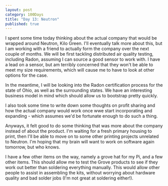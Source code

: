 ```yaml
---
layout: post
category: 100Days
title: "Day 13: Neutron"
published: true
---
```


I spent some time today thinking about the actual company that would be wrapped around Neutron, Kilo Green. I'll eventually talk more about this, but I am working with a friend to actually form the company over the next couple of months. We will be first tackling distributed air quality testing, including Radon, assuming I can source a good sensor to work with. I have a lead on a sensor, but am terribly concerned that they won't be able to meet my size requirements, which will cause me to have to look at other options for the case.

In the meantime, I will be looking into the Radon certification process for the state of Ohio, as well as the surrounding states. We have an interesting business model in mind which should allow us to bootstrap pretty quickly. 

I also took some time to write down some thoughts on profit sharing and how the actual company would work once wwe start incorporating and expanding - which assumes we'd be fortunate enough to do such a thing. 

Anyways, it felt good to do some thinking that was more about the company instead of about the product. I'm waiting for a fresh primary housing to print, then I'll be able to move on to some other printing projects unrelated to Neutron. I'm hoping that my brain will want to work on software again tomorrow, but who knows.

I have a few other items on the way, namely a grove hat for my Pi, and a few other items. This should allow me to test the Grove products to see if they work out better than soldering everything manually. This would allow other people to assist in assembling the kits, without worrying about hardware quality and bad solder jobs (I'm not great at soldering either!).